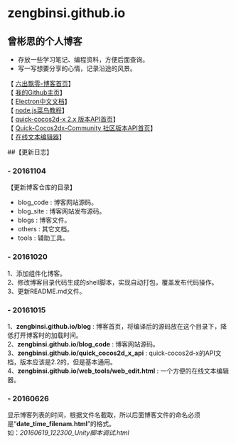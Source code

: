 # zengbinsi.github.io


## 曾彬思的个人博客

* 存放一些学习笔记、编程资料，方便后面查询。
* 写一写想要分享的心情，记录沿途的风景。




【 [六出飘零-博客首页](http://zengbinsi.github.io/blog)】  
【 [我的Github主页](https://github.com/zengbinsi)】  
【 [Electron中文文档](https://github.com/electron/electron/tree/master/docs-translations/zh-CN)】    
【 [node.js菜鸟教程](http://www.runoob.com/nodejs/nodejs-tutorial.html)】  
【 [quick-cocos2d-x 2.x 版本API首页](http://zengbinsi.github.io/others/api_docs/quick_cocos2d_x_2_api)】  
【 [Quick-Cocos2dx-Community 社区版本API首页](http://zengbinsi.github.io/others/api_docs/quick_cocos2d_x_3_api)】  
【 [在线文本编辑器](http://zengbinsi.github.io/others/web_tools/web_edit.html)】  




##【更新日志】

### - 20161104
【更新博客仓库的目录】
- blog_code : 博客网站源码。
- blog_site : 博客网站发布源码。
- blogs : 博客文件。
- others : 其它文档。
- tools : 辅助工具。


### - 20161020
1、添加组件化博客。  
2、修改博客目录代码生成的shell脚本，实现自动打包，覆盖发布代码操作。  
3、更新README.md文件。


### - 20161015
1、**zengbinsi.github.io/blog** : 博客首页，将编译后的源码放在这个目录下，降低打开博客时的加载时间。  
2、**zengbinsi.github.io/blog_code** : 博客网站源码。  
3、**zengbinsi.github.io/quick_cocos2d_x_api** : quick-cocos2d-x的API文档，版本应该是2.2的，但是基本通用。  
4、**zengbinsi.github.io/web_tools/web_edit.html** : 一个方便的在线文本编辑器。  
  
  
### - 20160626

显示博客列表的时间，根据文件名截取，所以后面博客文件的命名必须是“**date_time_filenam.html**”的格式。  
如：*20160619_122300_Unity脚本调试.html*  


